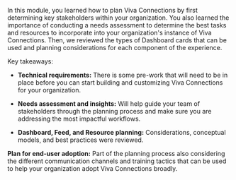 In this module, you learned how to plan Viva Connections by first
determining key stakeholders within your organization. You also learned
the importance of conducting a needs assessment to determine the best
tasks and resources to incorporate into your organization's instance of
Viva Connections. Then, we reviewed the types of Dashboard cards that
can be used and planning considerations for each component of the
experience.

Key takeaways:

-   **Technical requirements:** There is some pre-work that will need to
    be in place before you can start building and customizing Viva
    Connections for your organization.

-   **Needs assessment and insights:** Will help guide your team of
    stakeholders through the planning process and make sure you are
    addressing the most impactful workflows.

-   **Dashboard, Feed, and Resource planning:** Considerations,
    conceptual models, and best practices were reviewed.

**Plan for end-user adoption:** Part of the planning process also
considering the different communication channels and training tactics
that can be used to help your organization adopt Viva Connections
broadly.